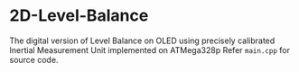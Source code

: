 # 2D-Level-Balance
The digital version of Level Balance on OLED using precisely calibrated Inertial Measurement Unit implemented on ATMega328p
Refer `main.cpp` for source code.
